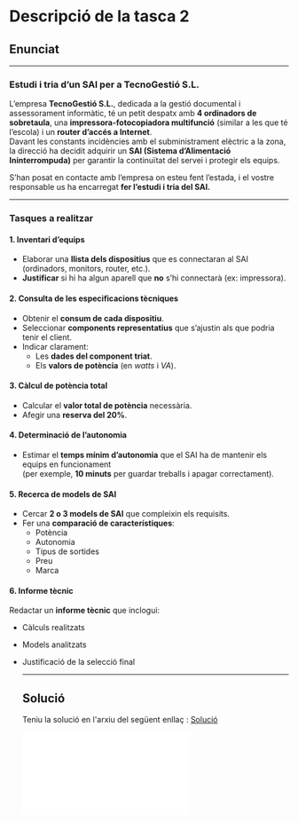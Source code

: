 # Descripció de la tasca 2
## Enunciat

---

### Estudi i tria d’un SAI per a TecnoGestió S.L.

L’empresa **TecnoGestió S.L.**, dedicada a la gestió documental i assessorament informàtic, té un petit despatx amb **4 ordinadors de sobretaula**, una **impressora-fotocopiadora multifunció** (similar a les que té l’escola) i un **router d’accés a Internet**.  
Davant les constants incidències amb el subministrament elèctric a la zona, la direcció ha decidit adquirir un **SAI (Sistema d’Alimentació Ininterrompuda)** per garantir la continuïtat del servei i protegir els equips.

S’han posat en contacte amb l’empresa on esteu fent l’estada, i el vostre responsable us ha encarregat **fer l’estudi i tria del SAI.**

---

### Tasques a realitzar

#### 1. Inventari d’equips
- Elaborar una **llista dels dispositius** que es connectaran al SAI (ordinadors, monitors, router, etc.).
- **Justificar** si hi ha algun aparell que **no** s’hi connectarà (ex: impressora).

#### 2. Consulta de les especificacions tècniques
- Obtenir el **consum de cada dispositiu**.
- Seleccionar **components representatius** que s’ajustin als que podria tenir el client.
- Indicar clarament:
  - Les **dades del component triat**.
  - Els **valors de potència** (en *watts* i *VA*).

#### 3. Càlcul de potència total
- Calcular el **valor total de potència** necessària.
- Afegir una **reserva del 20%**.

#### 4. Determinació de l’autonomia
- Estimar el **temps mínim d’autonomia** que el SAI ha de mantenir els equips en funcionament  
  (per exemple, **10 minuts** per guardar treballs i apagar correctament).

#### 5. Recerca de models de SAI
- Cercar **2 o 3 models de SAI** que compleixin els requisits.
- Fer una **comparació de característiques**:
  - Potència  
  - Autonomia  
  - Tipus de sortides  
  - Preu  
  - Marca

#### 6. Informe tècnic
Redactar un **informe tècnic** que inclogui:
- Càlculs realitzats  
- Models analitzats  
- Justificació de la selecció final

  ---

  ## Solució

  Teniu la solució en l'arxiu del següent enllaç : [Solució](solucio.md)
  
  ![Tornar pàgina projecte](Projecte2/README.md)
